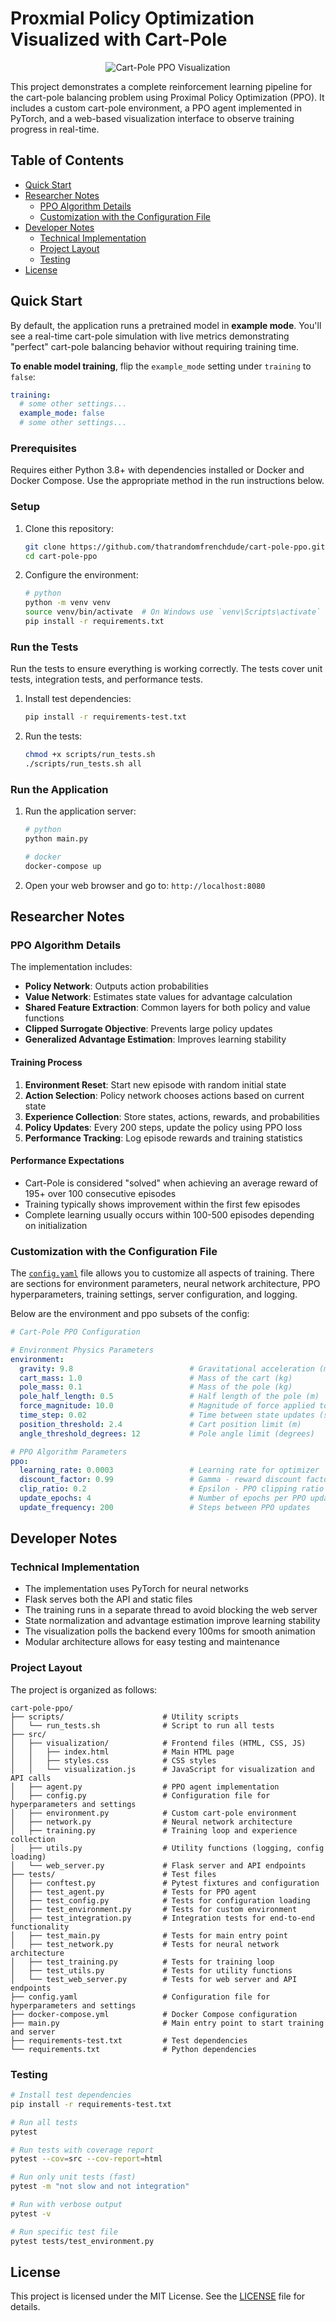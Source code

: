 # Proxmial Policy Optimization Visualized with Cart-Pole

<p align="center">
   <img src="assets/cartpole.gif" alt="Cart-Pole PPO Visualization">
</p>

This project demonstrates a complete reinforcement learning pipeline for the cart-pole balancing problem using Proximal Policy Optimization (PPO). It includes a custom cart-pole environment, a PPO agent implemented in PyTorch, and a web-based visualization interface to observe training progress in real-time.

## Table of Contents
- [Quick Start](#quick-start)
- [Researcher Notes](#researcher-notes)
   - [PPO Algorithm Details](#ppo-algorithm-details)
   - [Customization with the Configuration File](#customization-with-the-configuration-file)
- [Developer Notes](#developer-notes)
   - [Technical Implementation](#technical-implementation)
   - [Project Layout](#project-layout)
   - [Testing](#testing)
- [License](#license)

## Quick Start
By default, the application runs a pretrained model in **example mode**. You'll see a real-time cart-pole simulation with live metrics demonstrating "perfect" cart-pole balancing behavior without requiring training time.

**To enable model training**, flip the `example_mode` setting under `training` to `false`:
```yaml
training:
  # some other settings...
  example_mode: false
  # some other settings...
```

### Prerequisites
Requires either Python 3.8+ with dependencies installed or Docker and Docker Compose. Use the appropriate method in the run instructions below.

### Setup
1. Clone this repository:
   ```bash
   git clone https://github.com/thatrandomfrenchdude/cart-pole-ppo.git
   cd cart-pole-ppo
   ```
2. Configure the environment:
   ```bash
   # python
   python -m venv venv
   source venv/bin/activate  # On Windows use `venv\Scripts\activate`
   pip install -r requirements.txt
   ```

### Run the Tests
Run the tests to ensure everything is working correctly. The tests cover unit tests, integration tests, and performance tests.
1. Install test dependencies:
   ```bash
   pip install -r requirements-test.txt
   ```

2. Run the tests:
   ```bash
   chmod +x scripts/run_tests.sh
   ./scripts/run_tests.sh all
   ```

### Run the Application
1. Run the application server:
   ```bash
   # python
   python main.py

   # docker
   docker-compose up
   ```

2. Open your web browser and go to: `http://localhost:8080`

## Researcher Notes

### PPO Algorithm Details

The implementation includes:
- **Policy Network**: Outputs action probabilities
- **Value Network**: Estimates state values for advantage calculation
- **Shared Feature Extraction**: Common layers for both policy and value functions
- **Clipped Surrogate Objective**: Prevents large policy updates
- **Generalized Advantage Estimation**: Improves learning stability

#### Training Process

1. **Environment Reset**: Start new episode with random initial state
2. **Action Selection**: Policy network chooses actions based on current state
3. **Experience Collection**: Store states, actions, rewards, and probabilities
4. **Policy Updates**: Every 200 steps, update the policy using PPO loss
5. **Performance Tracking**: Log episode rewards and training statistics

#### Performance Expectations

- Cart-Pole is considered "solved" when achieving an average reward of 195+ over 100 consecutive episodes
- Training typically shows improvement within the first few episodes
- Complete learning usually occurs within 100-500 episodes depending on initialization

### Customization with the Configuration File
The [`config.yaml`](config.yaml) file allows you to customize all aspects of training. There are sections for environment parameters, neural network architecture, PPO hyperparameters, training settings, server configuration, and logging.

Below are the environment and ppo subsets of the config:

```yaml
# Cart-Pole PPO Configuration

# Environment Physics Parameters
environment:
  gravity: 9.8                          # Gravitational acceleration (m/s^2)
  cart_mass: 1.0                        # Mass of the cart (kg)
  pole_mass: 0.1                        # Mass of the pole (kg)
  pole_half_length: 0.5                 # Half length of the pole (m)
  force_magnitude: 10.0                 # Magnitude of force applied to cart (N)
  time_step: 0.02                       # Time between state updates (seconds)
  position_threshold: 2.4               # Cart position limit (m)
  angle_threshold_degrees: 12           # Pole angle limit (degrees)

# PPO Algorithm Parameters
ppo:
  learning_rate: 0.0003                 # Learning rate for optimizer
  discount_factor: 0.99                 # Gamma - reward discount factor
  clip_ratio: 0.2                       # Epsilon - PPO clipping ratio
  update_epochs: 4                      # Number of epochs per PPO update
  update_frequency: 200                 # Steps between PPO updates
```

## Developer Notes

### Technical Implementation

- The implementation uses PyTorch for neural networks
- Flask serves both the API and static files
- The training runs in a separate thread to avoid blocking the web server
- State normalization and advantage estimation improve learning stability
- The visualization polls the backend every 100ms for smooth animation
- Modular architecture allows for easy testing and maintenance

### Project Layout

The project is organized as follows:
```
cart-pole-ppo/
├── scripts/                      # Utility scripts
│   └── run_tests.sh              # Script to run all tests
├── src/
│   ├── visualization/            # Frontend files (HTML, CSS, JS)
│   │   ├── index.html            # Main HTML page
│   │   ├── styles.css            # CSS styles
│   │   └── visualization.js      # JavaScript for visualization and API calls
│   ├── agent.py                  # PPO agent implementation
│   ├── config.py                 # Configuration file for hyperparameters and settings
│   ├── environment.py            # Custom cart-pole environment
│   ├── network.py                # Neural network architecture
│   ├── training.py               # Training loop and experience collection
│   ├── utils.py                  # Utility functions (logging, config loading)
│   └── web_server.py             # Flask server and API endpoints
├── tests/                        # Test files
│   ├── conftest.py               # Pytest fixtures and configuration
│   ├── test_agent.py             # Tests for PPO agent
│   ├── test_config.py            # Tests for configuration loading
│   ├── test_environment.py       # Tests for custom environment
│   ├── test_integration.py       # Integration tests for end-to-end functionality
│   ├── test_main.py              # Tests for main entry point
│   ├── test_network.py           # Tests for neural network architecture
│   ├── test_training.py          # Tests for training loop
│   ├── test_utils.py             # Tests for utility functions
│   └── test_web_server.py        # Tests for web server and API endpoints
├── config.yaml                   # Configuration file for hyperparameters and settings
├── docker-compose.yml            # Docker Compose configuration
├── main.py                       # Main entry point to start training and server
├── requirements-test.txt         # Test dependencies
└── requirements.txt              # Python dependencies
```

### Testing

```bash
# Install test dependencies
pip install -r requirements-test.txt

# Run all tests
pytest

# Run tests with coverage report
pytest --cov=src --cov-report=html

# Run only unit tests (fast)
pytest -m "not slow and not integration"

# Run with verbose output
pytest -v

# Run specific test file
pytest tests/test_environment.py
```

## License

This project is licensed under the MIT License. See the [LICENSE](LICENSE) file for details.